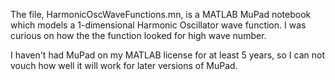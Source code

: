 The file, HarmonicOscWaveFunctions.mn, is a MATLAB MuPad
notebook which models a 1-dimensional Harmonic Oscillator
wave function.  I was curious on how the the function
looked for high wave number.

I haven't had MuPad on my MATLAB license for at least 5
years, so I can not vouch how well it will work for
later versions of MuPad.
